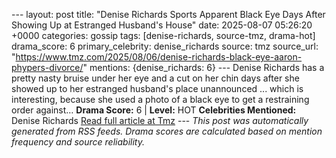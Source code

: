 --- layout: post title: "Denise Richards Sports Apparent Black Eye Days After Showing Up at Estranged Husband's House" date: 2025-08-07 05:26:20 +0000 categories: gossip tags: [denise-richards, source-tmz, drama-hot] drama_score: 6 primary_celebrity: denise_richards source: tmz source_url: "https://www.tmz.com/2025/08/06/denise-richards-black-eye-aaron-phypers-divorce/" mentions: {denise_richards: 6} --- Denise Richards has a pretty nasty bruise under her eye and a cut on her chin days after she showed up to her estranged husband's place unannounced ... which is interesting, because she used a photo of a black eye to get a restraining order against… **Drama Score:** 6 | **Level:** HOT **Celebrities Mentioned:** Denise Richards [Read full article at Tmz](https://www.tmz.com/2025/08/06/denise-richards-black-eye-aaron-phypers-divorce/) --- *This post was automatically generated from RSS feeds. Drama scores are calculated based on mention frequency and source reliability.*